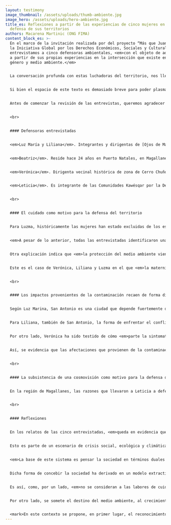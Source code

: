 ```yaml
---
layout: testimony
image_thumbnail: /assets/uploads/thumb-ambiente.jpg
image_hero: /assets/uploads/hero-ambiente.jpg
title_es: Reflexiones a partir de las experiencias de cinco mujeres en la
  defensa de sus territorios
authors: Macarena Martinic (ONG FIMA)
content_block_es: >-
  En el marco de la invitación realizada por del proyecto “Más que Juanitas” de
  la Iniciativa Global por los Derechos Económicos, Sociales y Culturales,
  entrevistamos a cinco defensoras ambientales, <em>con el objeto de adentrarnos
  a partir de sus propias experiencias en la intersección que existe entre
  género y medio ambiente.</em>


  La conversación profunda con estas luchadoras del territorio, nos llevó a entender que las motivaciones para defender el medio ambiente pueden y deben ser analizadas con una perspectiva de género. En ella se imbrican dos ámbitos que en ocasiones carecen de diálogo: la protección del medio ambiente y los derechos de la naturaleza, por un lado; y los derechos de la mujer, el aseguramiento de espacios de autonomía y libres de violencia, por otro. En ese sentido, <em>el desafío de incorporar las complejidades de la interacción de ambas vivencias es fundamental para consolidar un sistema de derechos económicos, sociales, culturales y ambientales sólido en la Convención Constitucional.</em>


  Si bien el espacio de este texto es demasiado breve para poder plasmar en detalle las diferentes experiencias de cada una de ellas (asociadas a las distintas cosmovisiones y dolores que enfrentan) hay ciertos elementos que se repiten sin importar el tipo de conflicto ni el lugar físico en el que se encuentran. Por ejemplo, <em>la relación entre los roles de cuidado históricamente designados según género y la capacidad de observar los impactos del sistema en el medio ambiente y la salud de la comunidad. Asimismo, apreciamos que existe un concepto integrado en el actuar y pensar de cada una ellas, que se orienta hacia la máxima del “buen vivir” y la exigencia de respetar la dignidad de la comunidad en la cual se encuentran insertas. Esa dignidad tiene una estrecha relación con el cuidado del medio ambiente para las generaciones presentes y futuras.</em>


  Antes de comenzar la revisión de las entrevistas, queremos agradecer a Luzma, Liliana, Beatriz, Verónica y Leticia por la confianza y disposición a conversar con nosotras. Sin duda el análisis de los elementos identificados bajo el prisma de la intersección entre género y medio ambiente, requiere de más profundidad para abarcar todo lo que implica ser mujer y defensora ambiental. Sin embargo, esta pincelada puede ser el inicio de un trabajo más acabado. 


  <br>


  #### Defensoras entrevistadas


  <em>Luz María y Liliana</em>. Integrantes y dirigentas de [Ojos de Mar](https://ojosdemar.cl/), organización que se ha volcado a la protección del humedal de Llolleo, comuna de San Antonio, frente a la expansión portuaria, reivindicando un nuevo modelo de desarrollo integral y sostenible para la ciudad. Luz María es madre y Liliana es madre y se encarga del cuidado de su madre.


  <em>Beatriz</em>. Reside hace 24 años en Puerto Natales, en Magallanes, dedicándose al turismo de naturaleza y aventura. Desde ahí, lucha contra la imposición una idea de desarrollo agresivo para el medio ambiente y basado en la potencialización de la salmonicultura, en oposición al turismo sostenible.


  <em>Verónica</em>. Dirigenta vecinal histórica de zona de Cerro Chuño en Arica. Comenzó su lucha exigiendo una vivienda digna. Con el tiempo ello se transformó en una lucha por justicia y por la erradicación de los residuos tóxicos alrededor de los cuales el Estado construyó casas de vivienda social en las que habitó junto a 879 familias afectadas. Es madre de cuatro hijos y producto de la contaminación por polimetales hoy posee miastenia gravis; una enfermedad degenerativa. 


  <em>Leticia</em>. Es integrante de las Comunidades Kawésqar por la Defensa del Mar, agrupación que reúne, a su vez, a tres agrupaciones de familiares Kawésqar quienes reivindican sus saberes ancestrales y defienden su territorio histórico en Magallanes. Su principal amenaza es el avance de la salmonicultura. Es madre de un hijo. 


  <br>


  #### El cuidado como motivo para la defensa del territorio


  Para Luzma, históricamente las mujeres han estado excluidas de los espacios de participación. Cree que eso las motiva hoy a aprovechar cada instancia de empoderamiento y de justicia, como sería la defensa del territorio. Para ella, tanto la naturaleza como las mujeres han sido desprovistas de derechos. <em>Beatriz coincide y sostiene que “la mujer se encuentra invisibilizada igual que la naturaleza por la dominación patriarcal”.</em> Lo anterior es coherente con algunas [propuestas ecofeministas](https://ecopolitica.org/un-repaso-a-las-diversas-corrientes-del-ecofeminismo-feminismo-y-ecolog/), dentro de ellas Alicia H. Puleo, quien sostiene que tanto las mujeres como la naturaleza han sido invisibilizadas y explotadas por un modelo político, social, económico y cultural hegemónico que, para su rentabilidad, requiere invisibilizar la producción de valor de los trabajos de cuidado y de la naturaleza.


  <em>A pesar de lo anterior, todas las entrevistadas identificaron una mayor presencia de mujeres en sus organizaciones</em>. En el mismo sentido, los cargos representativos –o bien las decisiones dentro de las organizaciones– también recaen en mujeres. Estos fenómenos han recibido diversas explicaciones: <em>hay quienes lo fundamentan en las labores específicas que ejercen ciertas mujeres en sus comunidades que implican un contacto estrecho con la naturaleza (como es el caso de temporeras o campesinas).</em>


  Otra explicación indica que <em>la protección del medio ambiente viene significado por el rol de género asociado a los diversos cuidados (de la familia, de los vecinos y vecinas) que, históricamente, ha recaído principalmente en mujeres, situación que las llevaría a identificar de manera más inmediata los problemas del entorno, así como a visibilizar alternativas de solución al problema.</em>


  Este es el caso de Verónica, Liliana y Luzma en el que <em>la maternidad jugó un rol fundamental en la motivación por la defensa del medio ambiente.</em> Aquello fue evidente en el conflicto socioambiental de contaminación por polimetales, del que Verónica es activista, donde el conocimiento doméstico proveniente de la maternidad fue crucial para rebatir la opinión de expertos de la salud, quienes inicialmente negaron una vinculación entre los síntomas manifestados por las personas y la presencia de polimetales. En el mismo sentido, los motivos de Liliana se vinculan con las actividades deportivas de su hija y marido. Luzma, por su parte, plantea que una razón para proteger el medio ambiente es lograr que su hijo crezca en un lugar que deje de ser la ciudad “postergada” que es San Antonio, en la que las únicas oportunidades laborales se encuentran en el puerto.


  <br>


  #### Los impactos provenientes de la contaminación recaen de forma diferenciada y agravada en mujeres


  Según Luz Marina, San Antonio es una ciudad que depende fuertemente del puerto, <em>hay una división sexual del trabajo notoria al emplear principalmente mano de obra masculina.</em> Para ella, el puerto además contribuye a generar malas condiciones de vida, problemas de salud mental y enfermedades oncológicas. Identifica impactos que recaen sobre todo en mujeres producto del aumento en la carga de cuidados: más gente estresada, niños inquietos y angustiados, así como mujeres deprimidas. 


  Para Liliana, también de San Antonio, la forma de enfrentar el conflicto entre hombres y mujeres es diversa. Sostiene que “los hombres en Llolleo están más preocupados del trabajo que les entrega el puerto”. En contraposición, ella cree que <em>impulsar otro tipo de empleos, pensados para el buen vivir y no únicamente para la producción, como sucede con el turismo –sector relacionado con el cuidado del medio ambiente y el entorno en general— son alternativas viables a la expansión del pueblo.</em>


  Por otro lado, Verónica ha sido testido de cómo <em>parte la sintomatología y enfermedades provenientes de la contaminación por polimetales en Arica, recae exclusivamente en mujeres y/o su condición de madres:</em> como el aumento en la pérdida de embarazos, abortos espontáneos y el aumento en el cáncer de mama, malformaciones en fetos y en recién nacidos. A nivel general, proliferaron las alergias, dolores de cabeza, problemas en articulaciones y huesos, el aumento en los problemas de concentración en la infancia, lo que significó además un aumento en la carga de cuidados para las mujeres y madres de las comunas afectadas. 


  Así, se evidencia que las afectaciones que provienen de la contaminación del medio ambiente no sólo tienen consecuencias en el plano físico, sino también en las labores de cuidado que suelen aumentarse en el caso de las mujeres.


  <br>


  #### La subsistencia de una cosmovisión como motivo para la defensa del territorio


  En la región de Magallanes, las razones que llevaron a Leticia a defender su territorio guardan relación con su pertenencia al pueblo Kawésqar. El Pueblo Kawéqar mantiene una histórica y estrecha vinculación material y espiritual con el territorio que Leticia define como “un continuo que va y viene”, sobre todo con el mar, el Jautok. La expansión de la salmonicultura y la afectación de los mares y del territorio ancestral Kawésqar por esta actividad, es el fundamento principal de las acciones de defensa del territorio de Leticia y de las Comunidades Kawésqar por la defensa del Mar. A diferencia de las otras defensoras, <em>en el relato de Leticia destacan razones de índole comunitario y de defensa de la cosmovisión Kawésqar como fundamento para la protección del medio ambiente.</em>


  <br>


  #### Reflexiones


  En los relatos de las cinco entrevistadas, <em>queda en evidencia que la defensa del territorio se encuentra determinada de forma especial por el hecho de ser mujer, ya sea en los motivos que poseen al momento de defender el medio ambiente, en sus experiencias como defensoras y mujeres, e incluso en los impactos percibidos al momento de enfrentar proyectos extractivos.</em> Si bien en el caso de Leticia existe una aproximación especial dada su vinculación ancestral con el territorio, el cuidado –y dentro de ello, la maternidad– viene a ser relevado como una dimensión fundamental en los motivos por los cuales se ingresa y en el como se experimenta la defensa del territorio.


  Esto es parte de un escenario de crisis social, ecológica y climática en el que vivimos, en parte, resultado de un sistema económico capitalista, que prioriza la rentabilidad por sobre la mantención de la vida.


  <em>La base de este sistema es pensar la sociedad en términos duales y jerárquicos: femenino/masculino, naturaleza/cultura, sentimiento/razón. El análisis genera oposiciones ficticias y funcionales a un sistema que desvaloriza a las mujeres y aquello históricamente asociada a ella, la Naturaleza, los sentimientos, los cuidados y el cuerpo; en desmedro de los masculino, al que se asocia lo productivo, la razón y la cultura.</em>


  Dicha forma de concebir la sociedad ha derivado en un modelo extractivo que invisibiliza todos aquellos aspectos que mantienen una vida que no sean considerados como el “trabajo que genera la riqueza”, que vendría a ser la única labor considerada “productiva”.


  Es así, como, por un lado, <em>no se consideran a las labores de cuidados, como es la asistencia a un pariente enfermo o la crianza; este tipo de trabajos, son excluidos del mercado por ser considerados accesorios y naturalizados en el rol de las mujeres, o bien, en el caso de ingresar al mercado, son infra-valorizados y/o precarizados.</em> En el caso de las defensoras ambientales, a pesar del rol fundamental que cumplen para la protección del medio ambiente, el contexto en el que se realiza la defensa del medio ambiente no es uno de igualdad, sino de discriminación estructural y violencia hacia la mujer. En ese último sentido, de acuerdo con el [Informe del Relator Especial de las Naciones Unidas sobre la situación de los defensores de los derechos humanos,](https://undocs.org/es/A/HRC/40/60) las mujeres pueden enfrentar amenazas específicas de género, incluida la violencia sexual para disuadirlas de su defensa ambiental.


  Por otro lado, se somete el destino del medio ambiente, al crecimiento de una sociedad que prioriza la extracción de los denominados “recursos naturales”, sin considerar los ciclos y límites de la naturaleza. Asimismo, se invisibiliza –al igual que el trabajo de cuidados– todas aquellas funciones ecosistémicas que no son convertibles en recursos económicos.


  <mark>En este contexto se propone, en primer lugar, el reconocimiento de las labores de cuidados que realizan mujeres y de la labor de protección ambiental de defensoras ambientales. En segundo lugar, un sistema sólido de derechos que tienda a fortalecer la autonomía de las mujeres, que garantice su participación en la toma de decisiones y una vida libre de violencia. En tercer lugar, el establecimiento de garantías que aseguren el carácter intrínseco de la naturaleza en tanto sujeto de derechos y el respeto por las futuras generaciones, son fundamentales para avanzar en una nueva relación de igualdad e interdependencia entre las personas, y de estas con la naturaleza. Finalmente, es fundamental el reconocimiento de los derechos de pueblos indígenas que aseguran la autonomía y subsistencia de sus cosmovisiones, así como la vinculación con sus territorios.</mark>
---
```

